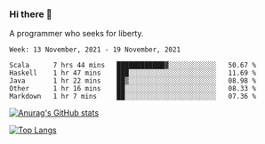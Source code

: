 ### Hi there 👋

<!--
**shejialuo/shejialuo** is a ✨ _special_ ✨ repository because its `README.md` (this file) appears on your GitHub profile.

Here are some ideas to get you started:

- 🔭 I’m currently working on ...
- 🌱 I’m currently learning ...
- 👯 I’m looking to collaborate on ...
- 🤔 I’m looking for help with ...
- 💬 Ask me about ...
- 📫 How to reach me: ...
- 😄 Pronouns: ...
- ⚡ Fun fact: ...
-->

A programmer who seeks for liberty.

<!--START_SECTION:waka-->
```text
Week: 13 November, 2021 - 19 November, 2021

Scala      7 hrs 44 mins   ████████████▓░░░░░░░░░░░░   50.67 % 
Haskell    1 hr 47 mins    ███░░░░░░░░░░░░░░░░░░░░░░   11.69 % 
Java       1 hr 22 mins    ██▒░░░░░░░░░░░░░░░░░░░░░░   08.98 % 
Other      1 hr 16 mins    ██░░░░░░░░░░░░░░░░░░░░░░░   08.33 % 
Markdown   1 hr 7 mins     ██░░░░░░░░░░░░░░░░░░░░░░░   07.36 % 
```
<!--END_SECTION:waka-->

[![Anurag's GitHub stats](https://github-readme-stats.vercel.app/api?username=shejialuo&show_icons=true&theme=dracula)](https://github.com/anuraghazra/github-readme-stats)

[![Top Langs](https://github-readme-stats.vercel.app/api/top-langs/?username=shejialuo&layout=compact&hide=javascript,html,css,typescript)](https://github.com/anuraghazra/github-readme-stats)

